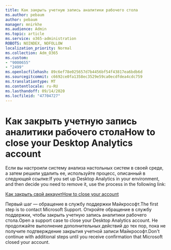 ```yaml
---
title: Как закрыть учетную запись аналитики рабочего стола
ms.author: pebaum
author: pebaum
manager: mnirkhe
ms.audience: Admin
ms.topic: article
ms.service: o365-administration
ROBOTS: NOINDEX, NOFOLLOW
localization_priority: Normal
ms.collection: Adm_O365
ms.custom:
- "9000655"
- "2499"
ms.openlocfilehash: 89c6ef78e025657d7b4456bf54f43817ea6bdb6d
ms.sourcegitcommit: c6692ce0fa1358ec3529e59ca0ecdfdea4cdc759
ms.translationtype: MT
ms.contentlocale: ru-RU
ms.lasthandoff: 09/14/2020
ms.locfileid: "47704727"
---
```

# <a name="how-to-close-your-desktop-analytics-account"></a><span data-ttu-id="63024-102">Как закрыть учетную запись аналитики рабочего стола</span><span class="sxs-lookup"><span data-stu-id="63024-102">How to close your Desktop Analytics account</span></span>

<span data-ttu-id="63024-103">Если вы настроили систему анализа настольных систем в своей среде, а затем решили удалить ее, используйте процесс, описанный в следующей ссылке:</span><span class="sxs-lookup"><span data-stu-id="63024-103">If you set up Desktop Analytics in your environment, and then decide you need to remove it, use the process in the following link:</span></span>

[<span data-ttu-id="63024-104">Как закрыть свой аккаунт</span><span class="sxs-lookup"><span data-stu-id="63024-104">How to close your account</span></span>](https://docs.microsoft.com/configmgr/desktop-analytics/account-close)

<span data-ttu-id="63024-105">Первый шаг — обращение в службу поддержки Майкрософт.</span><span class="sxs-lookup"><span data-stu-id="63024-105">The first step is to contact Microsoft Support.</span></span> <span data-ttu-id="63024-106">Откройте обращение в службу поддержки, чтобы закрыть учетную запись аналитики рабочего стола.</span><span class="sxs-lookup"><span data-stu-id="63024-106">Open a support case to close your Desktop Analytics account.</span></span> <span data-ttu-id="63024-107">Не продолжайте выполнение дополнительных действий до тех пор, пока не получите подтверждение закрытия учетной записи Майкрософт.</span><span class="sxs-lookup"><span data-stu-id="63024-107">Don't continue with additional steps until you receive confirmation that Microsoft closed your account.</span></span>
